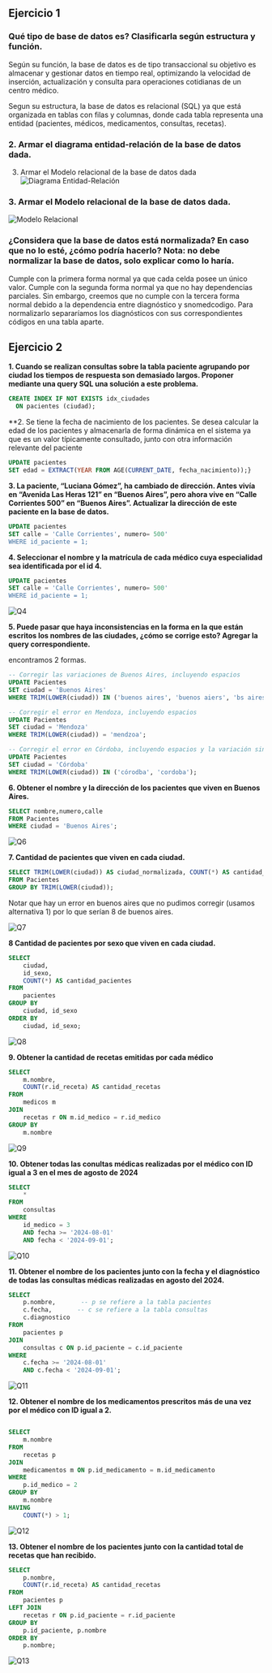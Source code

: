 ## Ejercicio 1

### Qué tipo de base de datos es? Clasificarla según estructura y función.

Según su función, la base de datos es de tipo transaccional su objetivo es almacenar y gestionar datos en tiempo real, optimizando la velocidad de inserción, actualización y consulta para operaciones cotidianas de un centro médico.

Segun su estructura, la base de datos es relacional (SQL) ya que está organizada en tablas con filas y columnas, donde cada tabla representa una entidad (pacientes, médicos, medicamentos, consultas, recetas).
### 2. Armar el diagrama entidad-relación de la base de datos dada.
3. Armar el Modelo relacional de la base de datos dada
![Diagrama Entidad-Relación](images/diagrama%20entidad%20-%20relacion.jpg)

### 3. Armar el Modelo relacional de la base de datos dada.
![Modelo Relacional](images/modelo%20relacional.jpg)

### ¿Considera que la base de datos está normalizada? En caso que no lo esté, ¿cómo podría hacerlo? Nota: no debe normalizar la base de datos, solo explicar como lo haría.

Cumple con la primera forma normal ya que cada celda posee un único valor. Cumple con la segunda forma normal ya que no hay dependencias parciales.
Sin embargo, creemos que no cumple con la tercera forma normal debido a la dependencia entre diagnóstico y snomedcodigo. Para normalizarlo separaríamos los diagnósticos con sus correspondientes códigos en una tabla aparte. 


## Ejercicio 2

**1. Cuando se realizan consultas sobre la tabla paciente agrupando por ciudad los tiempos de respuesta son demasiado largos. Proponer mediante una query SQL una solución a este problema.**

```sql
CREATE INDEX IF NOT EXISTS idx_ciudades 
  ON pacientes (ciudad);
```

**2. Se tiene la fecha de nacimiento de los pacientes. Se desea calcular la edad de los pacientes y almacenarla de forma dinámica en el sistema ya que es un valor típicamente consultado, junto con otra información relevante del paciente

```sql
UPDATE pacientes
SET edad = EXTRACT(YEAR FROM AGE(CURRENT_DATE, fecha_nacimiento));}

```

**3.  La paciente, “Luciana Gómez”, ha cambiado de dirección. Antes vivía en “Avenida Las Heras 121” en “Buenos Aires”, pero ahora vive en “Calle Corrientes 500” en “Buenos Aires”. Actualizar la dirección de este paciente en la base de datos.**

```sql
UPDATE pacientes 
SET calle = 'Calle Corrientes', numero= 500'
WHERE id_paciente = 1;

```

**4. Seleccionar el nombre y la matrícula de cada médico cuya especialidad sea identificada por el id 4.**

```sql
UPDATE pacientes 
SET calle = 'Calle Corrientes', numero= 500'
WHERE id_paciente = 1;
```

![Q4](images/q4.png)

**5. Puede pasar que haya inconsistencias en la forma en la que están escritos los nombres de las ciudades, ¿cómo se corrige esto? Agregar la query correspondiente.**

encontramos 2 formas.
```sql
-- Corregir las variaciones de Buenos Aires, incluyendo espacios
UPDATE Pacientes
SET ciudad = 'Buenos Aires'
WHERE TRIM(LOWER(ciudad)) IN ('buenos aires', 'buenos aiers', 'bs aires');

-- Corregir el error en Mendoza, incluyendo espacios
UPDATE Pacientes
SET ciudad = 'Mendoza'
WHERE TRIM(LOWER(ciudad)) = 'mendzoa';

-- Corregir el error en Córdoba, incluyendo espacios y la variación sin tilde
UPDATE Pacientes
SET ciudad = 'Córdoba'
WHERE TRIM(LOWER(ciudad)) IN ('córodba', 'cordoba');
```



**6. Obtener el nombre y la dirección de los pacientes que viven en Buenos Aires.**

```sql
SELECT nombre,numero,calle
FROM Pacientes
WHERE ciudad = 'Buenos Aires';
```

![Q6](images/q6.png)

**7. Cantidad de pacientes que viven en cada ciudad.**
```sql
SELECT TRIM(LOWER(ciudad)) AS ciudad_normalizada, COUNT(*) AS cantidad_pacientes
FROM Pacientes
GROUP BY TRIM(LOWER(ciudad));
```
Notar que hay un error en buenos aires que no pudimos corregir (usamos alternativa 1) por lo que serían 8 de buenos aires.

![Q7](images/NOO.png)

**8 Cantidad de pacientes por sexo que viven en cada ciudad.** 
```sql
SELECT 
    ciudad, 
    id_sexo, 
    COUNT(*) AS cantidad_pacientes
FROM 
    pacientes
GROUP BY 
    ciudad, id_sexo
ORDER BY 
    ciudad, id_sexo;

```
![Q8](images/q8.png)


**9. Obtener la cantidad de recetas emitidas por cada médico** 
```sql
SELECT 
    m.nombre, 
    COUNT(r.id_receta) AS cantidad_recetas
FROM 
    medicos m
JOIN 
    recetas r ON m.id_medico = r.id_medico
GROUP BY 
    m.nombre
```
![Q9](images/q9.png)

**10. Obtener todas las conultas médicas realizadas por el médico con ID igual a 3 en el mes de agosto de 2024** 
```sql
SELECT 
    *
FROM 
    consultas
WHERE 
    id_medico = 3 
    AND fecha >= '2024-08-01' 
    AND fecha < '2024-09-01';
```
![Q10](images/q10.png)

**11. Obtener el nombre de los pacientes junto con la fecha y el diagnóstico de todas las consultas médicas realizadas en agosto del 2024.**
```sql
SELECT 
    p.nombre,       -- p se refiere a la tabla pacientes
    c.fecha,       -- c se refiere a la tabla consultas
    c.diagnostico
FROM 
    pacientes p    
JOIN 
    consultas c ON p.id_paciente = c.id_paciente  
WHERE 
    c.fecha >= '2024-08-01' 
    AND c.fecha < '2024-09-01';
```
![Q11](images/q11.png)


**12. Obtener el nombre de los medicamentos prescritos más de una vez por el médico con ID igual a 2.**

```sql

SELECT 
    m.nombre
FROM 
    recetas p
JOIN 
    medicamentos m ON p.id_medicamento = m.id_medicamento
WHERE 
    p.id_medico = 2
GROUP BY 
    m.nombre
HAVING 
    COUNT(*) > 1;

```
![Q12](images/q12.png)

**13. Obtener el nombre de los pacientes junto con la cantidad total de recetas que han recibido.**
```sql
SELECT 
    p.nombre, 
    COUNT(r.id_receta) AS cantidad_recetas
FROM 
    pacientes p
LEFT JOIN 
    recetas r ON p.id_paciente = r.id_paciente
GROUP BY 
    p.id_paciente, p.nombre
ORDER BY 
    p.nombre;
```
![Q13](images/q13.png)



